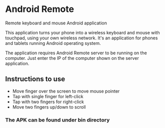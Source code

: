 # Android Remote
Remote keyboard and mouse Android application

This application turns your phone into a wireless keyboard and mouse with touchpad, using your own wireless network. It's an application for phones and tablets running Android operating system.

The application requires Android Remote server to be running on the computer. Just enter the IP of the computer shown on the server application.

## Instructions to use 

* Move finger over the screen to move mouse pointer
* Tap with single finger for left-click
* Tap with two fingers for right-click
* Move two fingers up/down to scroll

### The APK can be found under bin directory
